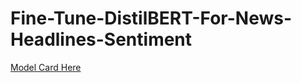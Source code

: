 # Fine-Tune-DistilBERT-For-News-Headlines-Sentiment

[Model Card Here](https://huggingface.co/ishaq101/headlines_news_sentiment_distil)